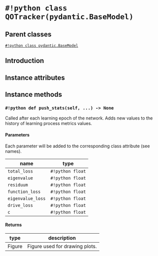 # `#!python class QOTracker(pydantic.BaseModel)`

## Parent classes

[`#!python class pydantic.BaseModel`](https://pydantic-docs.helpmanual.io/usage/models/#basic-model-usage)

## Introduction

## Instance attributes

## Instance methods

### `#!python def push_stats(self, ...) -> None`

Called after each learning epoch of the network. Adds new values to the history
of learning process metrics values.

#### Parameters

Each parameter will be added to the corresponding class attribute (see names).

| name              | type             |
| ----------------- | ---------------- |
| `total_loss`      | `#!python float` |
| `eigenvalue`      | `#!python float` |
| `residuum`        | `#!python float` |
| `function_loss`   | `#!python float` |
| `eigenvalue_loss` | `#!python float` |
| `drive_loss`      | `#!python float` |
| `c`               | `#!python float` |

#### Returns

| type   | description                    |
| ------ | ------------------------------ |
| Figure | Figure used for drawing plots. |
